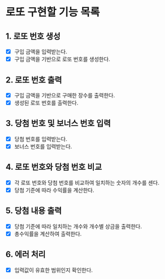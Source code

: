# 로또 구현할 기능 목록

## 1. 로또 번호 생성

- [X] 구입 금액을 입력받는다.
- [X] 구입 금액을 기반으로 로또 번호를 생성한다.

## 2. 로또 번호 출력

- [X] 구입 금액을 기반으로 구매한 장수를 출력한다.
- [X] 생성된 로또 번호를 출력한다.

## 3. 당첨 번호 및 보너스 번호 입력

- [X] 당첨 번호를 입력받는다.
- [X] 보너스 번호를 입력받는다.

## 4. 로또 번호와 당첨 번호 비교

- [X] 각 로또 번호와 당첨 번호를 비교하여 일치하는 숫자의 개수를 센다.
- [X] 당첨 기준에 따라 수익률을 계산한다.

## 5. 당첨 내용 출력

- [X] 당첨 기준에 따라 일치하는 개수와 개수별 상금을 출력한다.
- [X] 총수익률을 계산하여 출력한다.

## 6. 에러 처리

- [X] 입력값이 유효한 범위인지 확인한다.

